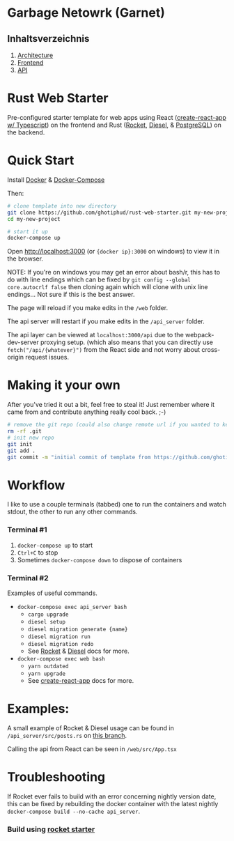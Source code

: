 

# Garbage Netowrk (Garnet)

## Inhaltsverzeichnis

1. [Architecture](#Architecture)
2. [Frontend](./frontend/README.md)
3. [API](./api_server/README.md)







# Rust Web Starter
Pre-configured starter template for web apps using React ([create-react-app w/ Typescript](https://github.com/Microsoft/TypeScript-React-Starter)) on the frontend and Rust ([Rocket](https://rocket.rs), [Diesel](http://diesel.rs), & [PostgreSQL](https://www.postgresql.org/)) on the backend.

# Quick Start

Install [Docker](https://docs.docker.com/engine/installation/) & [Docker-Compose](https://docs.docker.com/compose/install/)

Then:

```bash 
# clone template into new directory
git clone https://github.com/ghotiphud/rust-web-starter.git my-new-project
cd my-new-project

# start it up
docker-compose up
```

Open [http://localhost:3000](http://localhost:3000) (or `{docker ip}:3000` on windows) to view it in the browser.

NOTE: If you're on windows you may get an error about bash/r, this has to do with line endings which can be fixed by `git config --global core.autocrlf false` then cloning again which will clone with unix line endings... Not sure if this is the best answer.

The page will reload if you make edits in the `/web` folder.

The api server will restart if you make edits in the `/api_server` folder.

The api layer can be viewed at `localhost:3000/api` due to the webpack-dev-server proxying setup. (which also means that you can directly use `fetch("/api/{whatever}")` from the React side and not worry about cross-origin request issues.

# Making it your own

After you've tried it out a bit, feel free to steal it! Just remember where it came from and contribute anything really cool back. ;-)

```bash
# remove the git repo (could also change remote url if you wanted to keep the history)
rm -rf .git
# init new repo
git init
git add .
git commit -m "initial commit of template from https://github.com/ghotiphud/rust-web-starter.git"
```

# Workflow

I like to use a couple terminals (tabbed) one to run the containers and watch stdout, the other to run any other commands.

### Terminal #1
1. `docker-compose up` to start
2. `Ctrl+C` to stop
3. Sometimes `docker-compose down` to dispose of containers

### Terminal #2
Examples of useful commands.

* `docker-compose exec api_server bash`
    * `cargo upgrade`
    * `diesel setup`
    * `diesel migration generate {name}`
    * `diesel migration run`
    * `diesel migration redo`
    * See [Rocket](https://rocket.rs) & [Diesel](http://diesel.rs) docs for more.
* `docker-compose exec web bash`
    * `yarn outdated`
    * `yarn upgrade`
    * See [create-react-app](https://github.com/facebookincubator/create-react-app) docs for more.

# Examples:

A small example of Rocket & Diesel usage can be found in `/api_server/src/posts.rs` on [this branch](https://github.com/ghotiphud/rust-web-starter/tree/diesel_blog).

Calling the api from React can be seen in `/web/src/App.tsx`

# Troubleshooting

If Rocket ever fails to build with an error concerning nightly version date, this can be fixed by rebuilding the docker container with the latest nightly `docker-compose build --no-cache api_server`.




### Build using [rocket starter](https://github.com/ghotiphud/rust-web-starter)